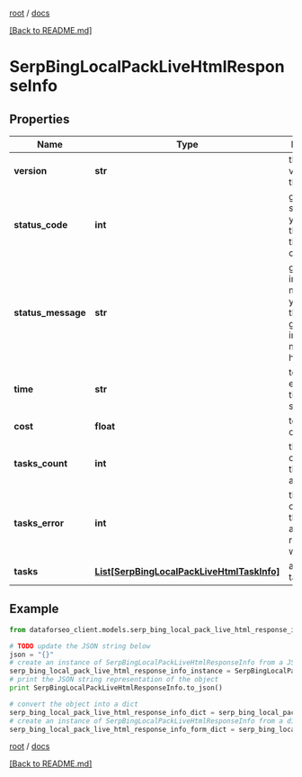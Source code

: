 [root](./../ "root") / [docs](./ "docs")

[[Back to README.md]](./../README.md "[Back to README.md]")

# SerpBingLocalPackLiveHtmlResponseInfo

## Properties

Name | Type | Description | Notes
------------ | ------------- | ------------- | -------------
**version** | **str** | the current version of the API | [optional]
**status_code** | **int** | general status code you can find the full list of the response codes here | [optional]
**status_message** | **str** | general informational message you can find the full list of general informational messages here | [optional]
**time** | **str** | total execution time, seconds | [optional]
**cost** | **float** | total tasks cost, USD | [optional]
**tasks_count** | **int** | the number of tasks in the tasks array | [optional]
**tasks_error** | **int** | the number of tasks in the tasks array returned with an error | [optional]
**tasks** | [**List[SerpBingLocalPackLiveHtmlTaskInfo]**](SerpBingLocalPackLiveHtmlTaskInfo.md) | array of tasks | [optional]

## Example

```python
from dataforseo_client.models.serp_bing_local_pack_live_html_response_info import SerpBingLocalPackLiveHtmlResponseInfo

# TODO update the JSON string below
json = "{}"
# create an instance of SerpBingLocalPackLiveHtmlResponseInfo from a JSON string
serp_bing_local_pack_live_html_response_info_instance = SerpBingLocalPackLiveHtmlResponseInfo.from_json(json)
# print the JSON string representation of the object
print SerpBingLocalPackLiveHtmlResponseInfo.to_json()

# convert the object into a dict
serp_bing_local_pack_live_html_response_info_dict = serp_bing_local_pack_live_html_response_info_instance.to_dict()
# create an instance of SerpBingLocalPackLiveHtmlResponseInfo from a dict
serp_bing_local_pack_live_html_response_info_form_dict = serp_bing_local_pack_live_html_response_info.from_dict(serp_bing_local_pack_live_html_response_info_dict)
```

  

[root](./../ "root") / [docs](./ "docs")

[[Back to README.md]](./../README.md "[Back to README.md]")